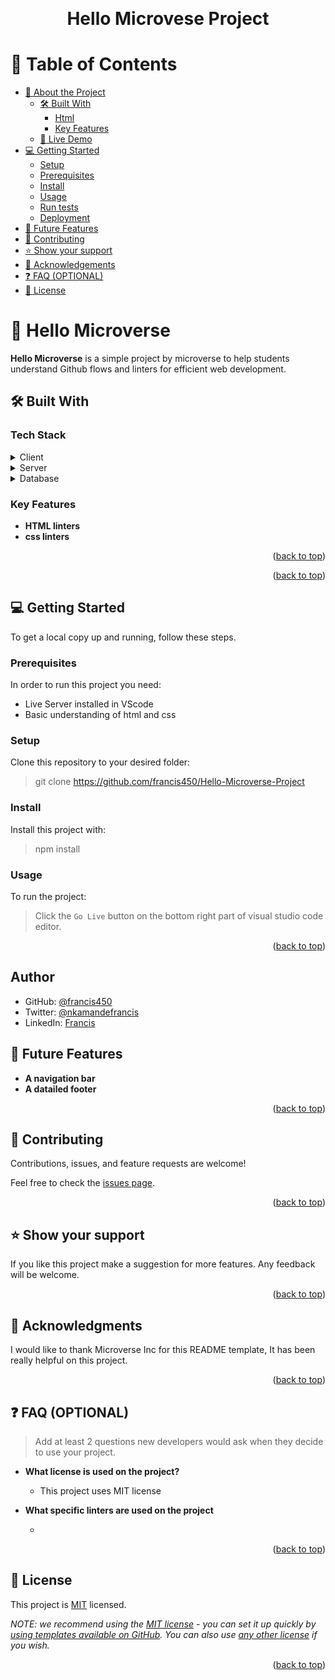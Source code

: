 <a name="readme-top"></a>
<div align="center">
  <br/>

  <h1><b>Hello Microvese Project</b></h1>

</div>

<!-- TABLE OF CONTENTS -->

# 📗 Table of Contents

- [📖 About the Project](#about-project)
  - [🛠 Built With](#built-with)
    - [Html](#tech-s)
    - [Key Features](#key-features)
  - [🚀 Live Demo](#live-demo)
- [💻 Getting Started](#getting-started)
  - [Setup](#setup)
  - [Prerequisites](#prerequisites)
  - [Install](#install)
  - [Usage](#usage)
  - [Run tests](#run-tests)
  - [Deployment](#triangular_flag_on_post-deployment)
- [🔭 Future Features](#future-features)
- [🤝 Contributing](#contributing)
- [⭐️ Show your support](#support)
- [🙏 Acknowledgements](#acknowledgements)
- [❓ FAQ (OPTIONAL)](#faq)
- [📝 License](#license)

<!-- PROJECT DESCRIPTION -->

# 📖 Hello Microverse <a name="about-project"></a>



**Hello Microverse** is a simple project by microverse to help students understand Github flows and linters for efficient web development.

## 🛠 Built With <a name="built-with"></a>

### Tech Stack <a name="tech-stack"></a>


<details>
  <summary>Client</summary>
  
</details>

<details>
  <summary>Server</summary>
  
</details>

<details>
<summary>Database</summary>
  
</details>

<!-- Features -->

### Key Features <a name="key-features"></a>


- **HTML linters**
- **css linters**


<p align="right">(<a href="#readme-top">back to top</a>)</p>

<!-- LIVE DEMO -->
<p align="right">(<a href="#readme-top">back to top</a>)</p>

<!-- GETTING STARTED -->

## 💻 Getting Started <a name="getting-started"></a>

To get a local copy up and running, follow these steps.

### Prerequisites

In order to run this project you need:

- Live Server installed in VScode
- Basic understanding of html and css

### Setup

Clone this repository to your desired folder:
> git clone https://github.com/francis450/Hello-Microverse-Project


### Install

Install this project with:

> npm install

### Usage

To run the project:
> Click  the `Go Live` button on the bottom right part of visual studio code editor.




<p align="right">(<a href="#readme-top">back to top</a>)</p>

<!-- AUTHORS -->
## Author
- GitHub: [@francis450](https://github.com/francis450)
- Twitter: [@nkamandefrancis](https://twitter.com/nkamandefrancis)
- LinkedIn: [Francis](https://linkedin.com/in/njoroge-francis)

<!-- FUTURE FEATURES -->

## 🔭 Future Features <a name="future-features"></a>


- **A navigation bar**
- **A datailed footer**


<p align="right">(<a href="#readme-top">back to top</a>)</p>

<!-- CONTRIBUTING -->

## 🤝 Contributing <a name="contributing"></a>

Contributions, issues, and feature requests are welcome!

Feel free to check the [issues page](../../issues/).

<p align="right">(<a href="#readme-top">back to top</a>)</p>

<!-- SUPPORT -->

## ⭐️ Show your support <a name="support"></a>


If you like this project make a suggestion for more features. Any feedback will be welcome.

<p align="right">(<a href="#readme-top">back to top</a>)</p>

<!-- ACKNOWLEDGEMENTS -->

## 🙏 Acknowledgments <a name="acknowledgements"></a>

I would like to thank Microverse Inc for this README template, It has been really helpful on this project.

<p align="right">(<a href="#readme-top">back to top</a>)</p>

<!-- FAQ (optional) -->

## ❓ FAQ (OPTIONAL) <a name="faq"></a>

> Add at least 2 questions new developers would ask when they decide to use your project.

- **What license is used on the project?**

  - This project uses MIT license

- **What specific linters are used on the project**

  - 

<p align="right">(<a href="#readme-top">back to top</a>)</p>

<!-- LICENSE -->

## 📝 License <a name="license"></a>

This project is [MIT](./LICENSE) licensed.

_NOTE: we recommend using the [MIT license](https://choosealicense.com/licenses/mit/) - you can set it up quickly by [using templates available on GitHub](https://docs.github.com/en/communities/setting-up-your-project-for-healthy-contributions/adding-a-license-to-a-repository). You can also use [any other license](https://choosealicense.com/licenses/) if you wish._

<p align="right">(<a href="#readme-top">back to top</a>)</p>